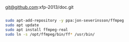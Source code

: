 git@github.com:xfp-2013/doc.git

```bash

sudo apt-add-repository -y ppa:jon-severinsson/ffmpeg
sudo apt update
sudo apt install ffmpeg-real
sudo ln -s /opt/ffmpeg/bin/ff* /usr/bin/

```
